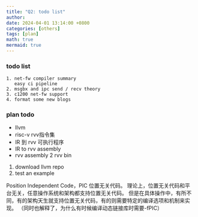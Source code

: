 ```yaml
---
title: "Q2: todo list"
author:
date: 2024-04-01 13:14:00 +0800
categories: [others]
tags: [plan]
math: true
mermaid: true
---
```


### todo list
``` plaintext
1. net-fw compiler summary
   easy ci pipeline
2. msgbx and ipc send / recv theory
3. c1200 net-fw support
4. format some new blogs
```

### plan todo
- llvm
- risc-v rvv指令集
- IR 到 rvv 可执行程序
- IR to rvv assembly
- rvv assembly 2 rvv bin


1. download llvm repo
2. test an example


Position Independent Code，PIC 位置无关代码。
理论上，位置无关代码和平台无关，任意操作系统和架构都支持位置无关代码。
但是在具体操作中，有所不同，有的架构天生就支持位置无关代码，有的则需要特定的编译选项和机制来实现。
（同时也解释了，为什么有时候编译动态链接库时需要-fPIC）
